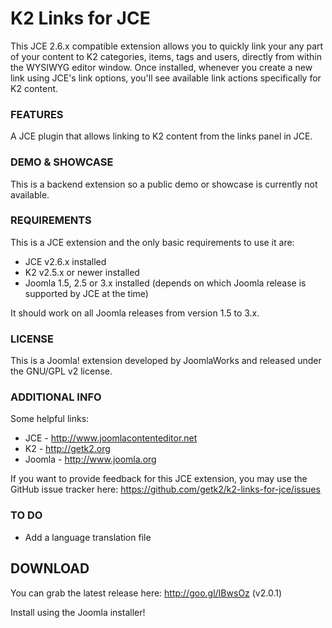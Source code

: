 K2 Links for JCE
=========

This JCE 2.6.x compatible extension allows you to quickly link your any part of your content to K2 categories, items, tags and users, directly from within the WYSIWYG editor window. Once installed, whenever you create a new link using JCE's link options, you'll see available link actions specifically for K2 content.


### FEATURES
A JCE plugin that allows linking to K2 content from the links panel in JCE.


### DEMO & SHOWCASE
This is a backend extension so a public demo or showcase is currently not available.


### REQUIREMENTS
This is a JCE extension and the only basic requirements to use it are:

- JCE v2.6.x installed
- K2 v2.5.x or newer installed
- Joomla 1.5, 2.5 or 3.x installed (depends on which Joomla release is supported by JCE at the time)

It should work on all Joomla releases from version 1.5 to 3.x.


### LICENSE
This is a Joomla! extension developed by JoomlaWorks and released under the GNU/GPL v2 license.


### ADDITIONAL INFO
Some helpful links:

- JCE - http://www.joomlacontenteditor.net
- K2 - http://getk2.org
- Joomla - http://www.joomla.org

If you want to provide feedback for this JCE extension, you may use the GitHub issue tracker here: https://github.com/getk2/k2-links-for-jce/issues


### TO DO
- Add a language translation file


## DOWNLOAD
You can grab the latest release here: http://goo.gl/IBwsOz (v2.0.1)

Install using the Joomla installer!
